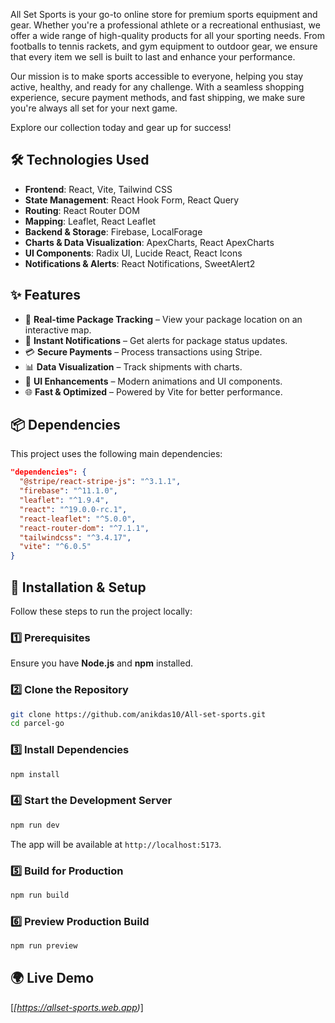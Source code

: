 


All Set Sports is your go-to online store for premium sports equipment and gear. Whether you're a professional athlete or a recreational enthusiast, we offer a wide range of high-quality products for all your sporting needs. From footballs to tennis rackets, and gym equipment to outdoor gear, we ensure that every item we sell is built to last and enhance your performance.

Our mission is to make sports accessible to everyone, helping you stay active, healthy, and ready for any challenge. With a seamless shopping experience, secure payment methods, and fast shipping, we make sure you're always all set for your next game.

Explore our collection today and gear up for success!


## 🛠️ Technologies Used
- **Frontend**: React, Vite, Tailwind CSS
- **State Management**: React Hook Form, React Query
- **Routing**: React Router DOM
- **Mapping**: Leaflet, React Leaflet
- **Backend & Storage**: Firebase, LocalForage
- **Charts & Data Visualization**: ApexCharts, React ApexCharts
- **UI Components**: Radix UI, Lucide React, React Icons
- **Notifications & Alerts**: React Notifications, SweetAlert2

## ✨ Features
- 📍 **Real-time Package Tracking** – View your package location on an interactive map.
- 🔔 **Instant Notifications** – Get alerts for package status updates.
- 💳 **Secure Payments** – Process transactions using Stripe.
- 📊 **Data Visualization** – Track shipments with charts.
- 🎉 **UI Enhancements** – Modern animations and UI components.
- 🌐 **Fast & Optimized** – Powered by Vite for better performance.

## 📦 Dependencies
This project uses the following main dependencies:

```json
"dependencies": {
  "@stripe/react-stripe-js": "^3.1.1",
  "firebase": "^11.1.0",
  "leaflet": "^1.9.4",
  "react": "^19.0.0-rc.1",
  "react-leaflet": "^5.0.0",
  "react-router-dom": "^7.1.1",
  "tailwindcss": "^3.4.17",
  "vite": "^6.0.5"
}
```

## 🚀 Installation & Setup
Follow these steps to run the project locally:

### 1️⃣ Prerequisites
Ensure you have **Node.js** and **npm** installed.

### 2️⃣ Clone the Repository
```sh
git clone https://github.com/anikdas10/All-set-sports.git
cd parcel-go
```

### 3️⃣ Install Dependencies
```sh
npm install
```

### 4️⃣ Start the Development Server
```sh
npm run dev
```
The app will be available at `http://localhost:5173`.

### 5️⃣ Build for Production
```sh
npm run build
```

### 6️⃣ Preview Production Build
```sh
npm run preview
```

## 🌍 Live Demo
[*[https://allset-sports.web.app)*]
